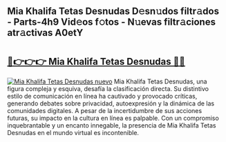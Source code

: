 ## Mia Khalifa Tetas Desnudas D𝚎sn𝚞dos filtr𝚊dos - Parts-4h9 Vid𝚎os f𝚘tos - N𝚞evas filtr𝚊ciones atr𝚊ctivas A0etY

# <h2><a href="http://mbbj44k.tromn.icu/?c=Mia+Khalifa+Tetas+Desnudas">🔗👉👉👉 Mia Khalifa Tetas Desnudas 🔗🔗</a></h2>

[![Mia Khalifa Tetas Desnudas nuevo](https://i.imgur.com/pEAQMta.gif)](http://mbbj44k.tromn.icu/?c=Mia+Khalifa+Tetas+Desnudas)
Mia Khalifa Tetas Desnudas, una figura compleja y esquiva, desafía la clasificación directa. Su distintivo estilo de comunicación en línea ha cautivado y provocado críticas, generando debates sobre privacidad, autoexpresión y la dinámica de las comunidades digitales. A pesar de la incertidumbre de sus acciones futuras, su impacto en la cultura en línea es palpable. Con un compromiso inquebrantable y un encanto innegable, la presencia de Mia Khalifa Tetas Desnudas en el mundo virtual es incontenible.
